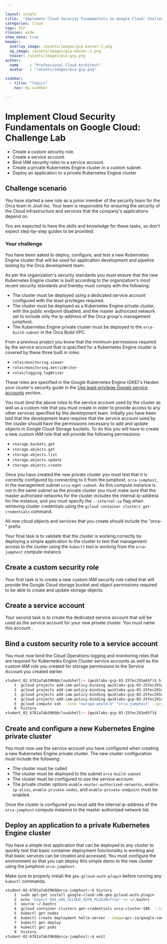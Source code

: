 ```yaml
---

layout: single
title:  "Implement Cloud Security Fundamentals on Google Cloud: Challenge Lab"
categories: Cloud
tags: GCP
classes: wide
show_date: true
header:
  overlay_image: /assets/images/gcp-banner-2.png
  og_image: /assets/images/gcp-banner-2.png
  teaser: /assets/images/pca-gcp.png
author:
  name     : "Professional Cloud Architect"
  avatar   : "/assets/images/pca-gcp.png"

sidebar:
  - title: "Topics"
    nav: my-sidebar

---
```

# Implement Cloud Security Fundamentals on Google Cloud: Challenge Lab

-  Create a custom security role.
-  Create a service account.
-  Bind IAM security roles to a service account.
-  Create a private Kubernetes Engine cluster in a custom subnet. 
-  Deploy an application to a private Kubernetes Engine cluster 

## Challenge scenario

You have started a new role as a junior member of the security team  for the Orca team in Jooli Inc. Your team is responsible for ensuring  the security of the Cloud infrastructure and services that the company's applications depend on.

You are expected to have the skills and knowledge for these tasks, so don't expect step-by-step guides to be provided.

### Your challenge

You have been asked to deploy, configure, and test a new Kubernetes  Engine cluster that will be used for application development and  pipeline testing by the Orca development team.

As per the organization's security standards you must ensure that the new Kubernetes Engine cluster is built according to the organization's  most recent security standards and thereby must comply with the  following:

- The cluster must be deployed using a dedicated service account configured with the least privileges required.
- The cluster must be deployed as a Kubernetes Engine private cluster, with the public endpoint disabled, and the master authorized network  set to include only the ip-address of the Orca group's management  jumphost.
- The Kubernetes Engine private cluster must be deployed to the `orca-build-subnet` in the Orca Build VPC.

From a previous project you know that the minimum permissions  required by the service account that is specified for a Kubernetes  Engine cluster is covered by these three built in roles:

- `roles/monitoring.viewer`
- `roles/monitoring.metricWriter`
- `roles/logging.logWriter`

These roles are specified in the Google Kubernetes Engine (GKE)'s Harden your cluster's security guide in the [Use least privilege Google service accounts](https://cloud.google.com/kubernetes-engine/docs/how-to/hardening-your-cluster#use_least_privilege_sa) section.

You must bind the above roles to the service account used by the  cluster as well as a custom role that you must create in order to  provide access to any other services specified by the development team.  Initially you have been told that the development team requires that the service account used by the cluster should have the permissions  necessary to add and update objects in Google Cloud Storage buckets. To  do this you will have to create a new custom IAM role that will provide  the following permissions:

- `storage.buckets.get`
- `storage.objects.get`
- `storage.objects.list`
- `storage.objects.update`
- `storage.objects.create`

Once you have created the new private cluster you must test that it  is correctly configured by connecting to it from the jumphost, `orca-jumphost`, in the management subnet `orca-mgmt-subnet`. As this compute instance is not in the same subnet as the private  cluster you must make sure that the master authorized networks for the  cluster includes the internal ip-address for the instance, and you must  specify the `--internal-ip` flag when retrieving cluster credentials using the `gcloud container clusters get-credentials` command.

All new cloud objects and services that you create should include the "orca-" prefix.

Your final task is to validate that the cluster is working correctly  by deploying a simple application to the cluster to test that management access to the cluster using the `kubectl` tool is working from the `orca-jumphost` compute instance.

## Create a custom security role

Your first task is to create a new custom IAM security role called  that will provide the Google Cloud storage bucket and object  permissions required to be able to create and update storage objects.

## Create a service account

Your second task is to create the dedicated service account that will be used as the service account for your new private cluster. You must  name this account .

## Bind a custom security role to a service account

You must now bind the Cloud Operations logging and monitoring roles  that are required for Kubernetes Engine Cluster service accounts as well as the custom IAM role you created for storage permissions to the  Service Account you created earlier.

```sh
student_02_6781a7ab3969@cloudshell:~ (qwiklabs-gcp-03-25fec291e65f)$ history 
    1  gcloud projects add-iam-policy-binding qwiklabs-gcp-03-25fec291e65f     --member=serviceAccount:orca-private-cluster-932-sa@qwiklabs-gcp-03-25fec291e65f.iam.gserviceaccount.com     --role=roles/monitoring.viewer
    2  gcloud projects add-iam-policy-binding qwiklabs-gcp-03-25fec291e65f     --member=serviceAccount:orca-private-cluster-932-sa@qwiklabs-gcp-03-25fec291e65f.iam.gserviceaccount.com     --role=roles/monitoring.metricWriter
    3  gcloud projects add-iam-policy-binding qwiklabs-gcp-03-25fec291e65f     --member=serviceAccount:orca-private-cluster-932-sa@qwiklabs-gcp-03-25fec291e65f.iam.gserviceaccount.com     --role=roles/logging.logWriter 
    4  gcloud projects add-iam-policy-binding qwiklabs-gcp-03-25fec291e65f     --member=serviceAccount:orca-private-cluster-932-sa@qwiklabs-gcp-03-25fec291e65f.iam.gserviceaccount.com     --role=projects/qwiklabs-gcp-03-25fec291e65f/roles/orca_storage_editor_934
    5  gcloud compute ssh --zone "europe-west4-b" "orca-jumphost" --project "qwiklabs-gcp-03-25fec291e65f"
    6  history 
student_02_6781a7ab3969@cloudshell:~ (qwiklabs-gcp-03-25fec291e65f)$ 
```



## Create and configure a new Kubernetes Engine private cluster

You must now use the service account you have configured when  creating a new Kubernetes Engine private cluster. The new cluster  configuration must include the following:

- The cluster must be called 
- The cluster must be deployed to the subnet `orca-build-subnet`
- The cluster must be configured to use the  service account.
- The private cluster options `enable-master-authorized-networks`, `enable-ip-alias`, `enable-private-nodes`, and `enable-private-endpoint` must be enabled.

Once the cluster is configured you must add the internal ip-address of the `orca-jumphost` compute instance to the master authorized network list.



## Deploy an application to a private Kubernetes Engine cluster

You have a simple test application that can be deployed to any  cluster to quickly test that basic container deployment functionality is working and that basic services can be created and accessed. You must  configure the environment so that you can deploy this simple demo to the new cluster using the jumphost `orca-jumphost`.

Make sure to properly install the `gke-gcloud-auth-plugin` before running any `kubectl` commands.

```sh
student-02-6781a7ab3969@orca-jumphost:~$ history 
    1  sudo apt-get install google-cloud-sdk-gke-gcloud-auth-plugin
    2  echo "export USE_GKE_GCLOUD_AUTH_PLUGIN=True" >> ~/.bashrc
    3  source ~/.bashrc
    4  gcloud container clusters get-credentials orca-cluster-186  --internal-ip --project=qwiklabs-gcp-03-25fec291e65f --zone=europe-west4-b
    5  kubectl get nodes
    6  kubectl create deployment hello-server --image=gcr.io/google-samples/hello-app:1.0
    7  kubectl get deploy
    8  kubectl get pods
    9  history 
student-02-6781a7ab3969@orca-jumphost:~$ exit
```

